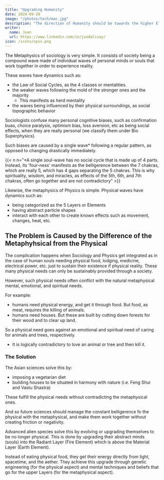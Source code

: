 ```yaml
---
title: "Upgrading Humanity"
date: 2024-09-20
image: "/photos/tech/mac.jpg"
description: "The direction of Humanity should be towards the higher Elements"
writer:
  name: Juan
  url: https://www.linkedin.com/in/jundalisay/
icon: /icons/spss.png
---
```




<!-- The Europe education not from any emperor, but from. -->

The Metaphysics of sociology is very simple. It consists of society being a compound wave made of individual waves of personal minds or souls that work together in order to experience reality. 

These waves have dynamics such as:
- the Law of Social Cycles, as the 4 classes or mentalities.
- the weaker waves following the mold of the stronger ones and the majority
  - This manifests as herd mentality
- the waves being influenced by their physical surroundings, as social topographic behavior

Sociologists confuse many personal cognitive biases, such as confirmation buas, choice paralysis, optimism bias, loss aversion, etc as being social effects, when they are really personal (we classify them under Bio Superphysics). 

Such biases are caused by a single wave* following a regular pattern, as opposed to changing drastically immediately.

{{< n n="*A single soul-wave has no social cycle that is made up of 4 parts. Instead, its 'four-ness' manifests as the belligerence between the 7 chakras, which are really 5, which has 4 gaps separating the 5 chakras. This is why spirituality, wisdom, and miracles, as effects of the 5th, 6th, and 7th chakras, often go together and are not contradictory" >}}



Likewise, the metaphysics of Physics is simple. Physical waves have dynamics such as:
- being categorized as the 5 Layers or Elements
- having abstract particle shapes
- interact with each other to create known effects such as movement, changes, heat, etc. 


## The Problem is Caused by the Difference of the Metaphyhsical from the Physical 

The complication happens when Sociology and Physics get integrated as in the case of human souls needing physical food, lodging, medicine, electrical power, etc. just to sustain their existence if physical reality. These many physical needs can only be sustainably provided through a society. 

<!-- In theory, a person can create a powerplant to provide electricity by himself by:
- mining his own iron ore
- making his own furnace to melt it into steel
- making his own tools to machine it into a dynamo

But then he has to make a lightbulb to use his powerplant. He can thus spend his whole life just to create such modern conveniences for himself. 

To avoid this inconvenience, humans logically turn to the combined productivity of society, which is so much more immense that his own. --> 

However, such physical needs often conflict with the natural metaphysical mental, emotional, and spiritual needs.

For example:
- humans need physical energy, and get it through food. But food, as meat, requires the killing of animals.
- humans need houses. But these are built by cutting down forests for their wood and to clear up land.

So a physical need goes against an emotional and spiritual need of caring for animals and trees, respectively. 
-  It is logically contradictory to love an animal or tree and then kill it. 


### The Solution

The Asian sciences solve this by:
- imposing a vegetarian diet
- building houses to be situated in harmony with nature (i.e. Feng Shui and Vastu Shastra)

These fulfill the physical needs without contradicting the metaphysical ones. 

And so future sciences should manage the constant belligerence fo the physical with the metaphysical, and make them work together without creating friction or negativity.

Advanced alien species solve this by evolving or upgrading themselves to be no longer physical. This is done by upgrading their abstract minds (souls) into the Radiant Layer (Fire Element) which is above the Material Layer (Earth Element). 

Instead of eating physical food, they get their energy directly from light, spacetime, and the aether. They achieve this upgrade through genetic engineering (for the physical aspect) and mental techniques and beliefs that go for the upper Layers (for the metaphysical aspect).
